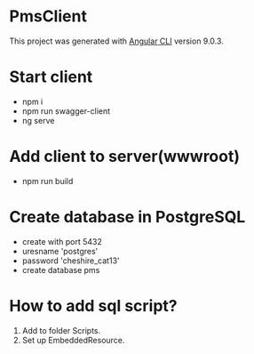 # PmsClient

This project was generated with [Angular CLI](https://github.com/angular/angular-cli) version 9.0.3.

# Start client
- npm i
- npm run swagger-client
- ng serve

# Add client to server(wwwroot)
- npm run build

# Create database in PostgreSQL
- create with port 5432
- uresname 'postgres'
- password 'cheshire_cat13'
- create database pms

# How to add sql script?
1. Add to folder Scripts.
2. Set up EmbeddedResource.
